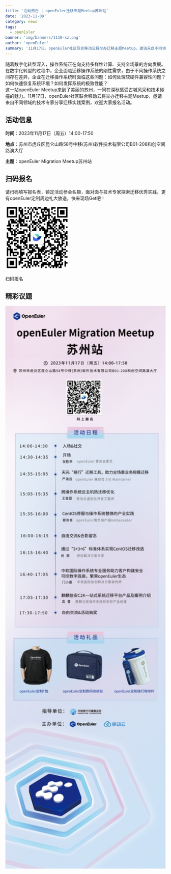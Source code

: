 ```yaml
---
title: '活动预告 | openEuler迁移专题Meetup苏州站'
date: '2023-11-09'
category: news
tags:
  - openEuler
banner: 'img/banners/1110-sz.png'
author: 'openEuler'
summary: '11月17日，openEuler社区联合移动云将举办迁移主题Meetup，邀请来自不同领域的技术专家分享迁移实践案例，欢迎大家报名活动。'
---
```



随着数字化转型深入，操作系统正在向支持多样性计算、支持全场景的方向发展。在数字化转型的过程中，企业面临迁移操作系统的刚性需求，由于不同操作系统之间存在差异，企业在迁移操作系统时面临这些问题：如何处理软硬件兼容性问题？如何快速恢复系统环境？如何发挥系统的极致性能？\
这一站openEuler
Meetup来到了美丽的苏州，一同在深秋感受古城风采和技术碰撞的魅力。11月17日，openEuler社区联合移动云将举办迁移主题Meetup，邀请来自不同领域的技术专家分享迁移实践案例，欢迎大家报名活动。

活动信息
--------

**时间**：2023年11月17日（周五）14:00-17:50

**地点**：苏州市虎丘区昆仑山路58号中移(苏州)软件技术有限公司B01-208和创空间路演大厅

**主题**：openEuler Migration Meetup苏州站

扫码报名
--------

请扫码填写报名表，锁定活动参会名额，面对面与技术专家探索迁移优秀实践，更有openEuler定制周边礼大放送，快来现场Get吧！

<img src="./media/image1.png" width="200" >

扫码报名

精彩议题
--------

<img src="./media/image2.png" width="1000" >
